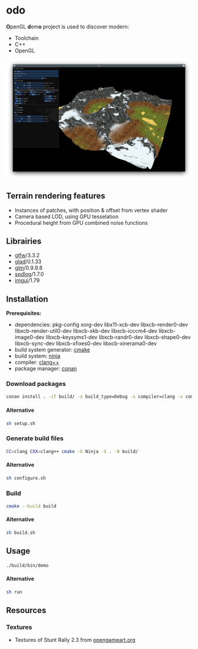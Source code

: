 # odo
**O**penGL **d**em**o** project is used to discover modern:
* Toolchain
* C++
* OpenGL

![Preview](images/odo.png)

## Terrain rendering features
* Instances of patches, with position & offset from vertex shader
* Camera based LOD, using GPU tesselation
* Procedural height from GPU combined noise functions

## Librairies
* [glfw](https://github.com/glfw/glfw/)/3.3.2
* [glad](https://github.com/Dav1dde/glad/)/0.1.33
* [glm](https://github.com/g-truc/glm/)/0.9.9.8
* [spdlog](https://github.com/gabime/spdlog/)/1.7.0
* [imgui](https://github.com/ocornut/imgui/)/1.79

## Installation

**Prerequisites:** 
* dependencies: pkg-config xorg-dev libx11-xcb-dev libxcb-render0-dev libxcb-render-util0-dev libxcb-xkb-dev libxcb-icccm4-dev libxcb-image0-dev libxcb-keysyms1-dev libxcb-randr0-dev libxcb-shape0-dev libxcb-sync-dev libxcb-xfixes0-dev libxcb-xinerama0-dev
* build system generator: [cmake](https://cmake.org/)
* build system: [ninja](https://ninja-build.org/)
* compiler: [clang++](https://clang.llvm.org/)
* package manager: [conan](https://conan.io/)

### Download packages

```bash
conan install . -if build/ -s build_type=Debug -s compiler=clang -s compiler.version=10 -s compiler.libcxx=libstdc++11 -e CC=clang -e CXX=clang++ -b outdated
```

#### Alternative

```bash
sh setup.sh
````

### Generate build files

```bash
CC=clang CXX=clang++ cmake -G Ninja -S . -B build/
```

#### Alternative

```bash
sh configure.sh
````

### Build

```bash
cmake --build build
```

#### Alternative

```bash
sh build.sh
````

## Usage

```bash
./build/bin/demo
````

#### Alternative

```bash
sh run
````

## Resources

### Textures
* Textures of Stunt Rally 2.3 from [opengameart.org](https://opengameart.org/content/terrain-textures-pack-from-stunt-rally-23)
